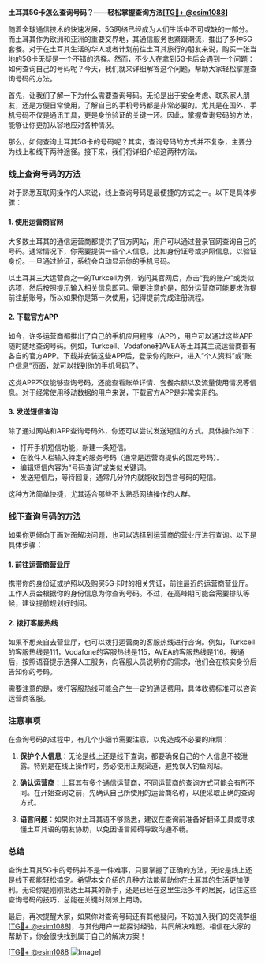 **土耳其5G卡怎么查询号码？——轻松掌握查询方法[[TG💪+ @esim1088](https://t.me/s/esim1088)]**

随着全球通信技术的快速发展，5G网络已经成为人们生活中不可或缺的一部分。而土耳其作为欧洲和亚洲的重要交界地，其通信服务也紧跟潮流，推出了多种5G套餐。对于在土耳其生活的华人或者计划前往土耳其旅行的朋友来说，购买一张当地的5G卡无疑是一个不错的选择。然而，不少人在拿到5G卡后会遇到一个问题：如何查询自己的号码呢？今天，我们就来详细解答这个问题，帮助大家轻松掌握查询号码的方法。

首先，让我们了解一下为什么需要查询号码。无论是出于安全考虑、联系家人朋友，还是方便日常使用，了解自己的手机号码都是非常必要的。尤其是在国外，手机号码不仅是通讯工具，更是身份验证的关键一环。因此，掌握查询号码的方法，能够让你更加从容地应对各种情况。

那么，如何查询土耳其5G卡的号码呢？其实，查询号码的方式并不复杂，主要分为线上和线下两种途径。接下来，我们将详细介绍这两种方法。

### **线上查询号码的方法**

对于熟悉互联网操作的人来说，线上查询号码是最便捷的方式之一。以下是具体步骤：

#### **1. 使用运营商官网**
大多数土耳其的通信运营商都提供了官方网站，用户可以通过登录官网查询自己的号码。通常情况下，你需要提供一些个人信息，比如身份证号或护照信息，以验证身份。一旦通过验证，系统会自动显示你的手机号码。

以土耳其三大运营商之一的Turkcell为例，访问其官网后，点击“我的账户”或类似选项，然后按照提示输入相关信息即可。需要注意的是，部分运营商可能要求你提前注册账号，所以如果你是第一次使用，记得提前完成注册流程。

#### **2. 下载官方APP**
如今，许多运营商都推出了自己的手机应用程序（APP），用户可以通过这些APP随时随地查询号码。例如，Turkcell、Vodafone和AVEA等土耳其主流运营商都有各自的官方APP。下载并安装这些APP后，登录你的账户，进入“个人资料”或“账户信息”页面，就可以找到你的手机号码了。

这类APP不仅能够查询号码，还能查看账单详情、套餐余额以及流量使用情况等信息。对于经常使用移动数据的用户来说，下载官方APP是非常实用的。

#### **3. 发送短信查询**
除了通过网站和APP查询号码外，你还可以尝试发送短信的方式。具体操作如下：
- 打开手机短信功能，新建一条短信。
- 在收件人栏输入特定的服务号码（通常是运营商提供的固定号码）。
- 编辑短信内容为“号码查询”或类似关键词。
- 发送短信后，等待回复，通常几分钟内就能收到包含号码的短信。

这种方法简单快捷，尤其适合那些不太熟悉网络操作的人群。

### **线下查询号码的方法**

如果你更倾向于面对面解决问题，也可以选择到运营商的营业厅进行查询。以下是具体步骤：

#### **1. 前往运营商营业厅**
携带你的身份证或护照以及购买5G卡时的相关凭证，前往最近的运营商营业厅。工作人员会根据你的身份信息为你查询号码。不过，在高峰期可能会需要排队等候，建议提前规划好时间。

#### **2. 拨打客服热线**
如果不想亲自去营业厅，也可以拨打运营商的客服热线进行咨询。例如，Turkcell的客服热线是111，Vodafone的客服热线是115，AVEA的客服热线是116。拨通后，按照语音提示选择人工服务，向客服人员说明你的需求，他们会在核实身份后告知你的号码。

需要注意的是，拨打客服热线可能会产生一定的通话费用，具体收费标准可以咨询运营商客服。

### **注意事项**

在查询号码的过程中，有几个小细节需要注意，以免造成不必要的麻烦：

1. **保护个人信息**：无论是线上还是线下查询，都要确保自己的个人信息不被泄露。特别是在线上操作时，务必使用正规渠道，避免误入钓鱼网站。
   
2. **确认运营商**：土耳其有多个通信运营商，不同运营商的查询方式可能会有所不同。在开始查询之前，先确认自己所使用的运营商名称，以便采取正确的查询方式。

3. **语言问题**：如果你对土耳其语不够熟悉，建议在查询前准备好翻译工具或寻求懂土耳其语的朋友协助，以免因语言障碍导致沟通不畅。

### **总结**

查询土耳其5G卡的号码并不是一件难事，只要掌握了正确的方法，无论是线上还是线下都能轻松搞定。希望本文介绍的几种方法能帮助你在土耳其的生活更加便利。无论你是刚刚抵达土耳其的新手，还是已经在这里生活多年的居民，记住这些查询号码的技巧，总能在关键时刻派上用场。

最后，再次提醒大家，如果你对查询号码还有其他疑问，不妨加入我们的交流群组[[TG💪+ @esim1088](https://t.me/s/esim1088)]，与其他用户一起探讨经验，共同解决难题。相信在大家的帮助下，你会很快找到属于自己的解决方案！

[[TG💪+ @esim1088](https://t.me/s/esim1088) ![Image](https://i.postimg.cc/4NQfJmqS/Snipaste-2025-05-13-00-14-12.png)]